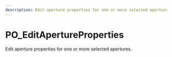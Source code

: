 ```yaml
---
description: Edit aperture properties for one or more selected apertures.
---
```


# PO_EditApertureProperties

Edit aperture properties for one or more selected apertures.

